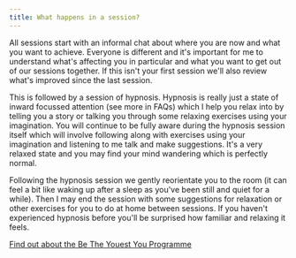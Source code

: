 ```yaml
---
title: What happens in a session?
---
```

All sessions start with an informal chat about where you are now and what you want to achieve. Everyone is different and it's important for me to understand what's affecting you in particular and what you want to get out of our sessions together. If this isn't your first session we'll also review what's improved since the last session.

This is followed by a session of hypnosis. Hypnosis is really just a state of inward focussed attention (see more in FAQs) which I help you relax into by telling you a story or talking you through some relaxing exercises using your imagination. You will continue to be fully aware during the hypnosis session itself which will involve following along with exercises using your imagination and listening to me talk and make suggestions. It's a very relaxed state and you may find your mind wandering which is perfectly normal.

Following the hypnosis session we gently reorientate you to the room (it can feel a bit like waking up after a sleep as you've been still and quiet for a while). Then I may end the session with some suggestions for relaxation or other exercises for you to do at home between sessions. 
If you haven't experienced hypnosis before you'll be surprised how familiar and relaxing it feels.

[Find out about the Be The Youest You Programme](/programme/)
